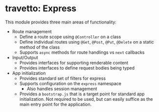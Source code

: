 travetto: Express
===

This module provides three main areas of functionality:

   - Route management 
      - Define a route scope using `@Controller` on a class
      - Define individual routes using `@Get`, `@Post`, `@Put`, `@Delete` on a static method of the class
      - Supports `async` methods for route handlings vs `next` callbacks
   - Input/Output
      - Provides interfaces for supporting renderable content
      - Provides interfaces to define request bodies being typed
   - App initialization
      - Provides standard set of filters for express
      - Supports configuration on the `express` namespace
         - Also handles session management
      - Provides a `bootstrap.js` that is a target point for standard app initialization.
        Not required to be used, but can easily suffice as the main entry point for the
        application.